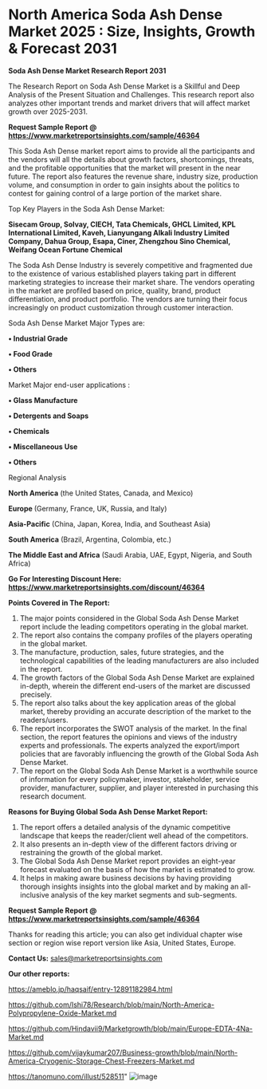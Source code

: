 # North America Soda Ash Dense Market 2025 : Size, Insights, Growth & Forecast 2031

<strong>Soda Ash Dense Market Research Report 2031</strong>

The Research Report on Soda Ash Dense Market is a Skillful and Deep Analysis of the Present Situation and Challenges. This research report also analyzes other important trends and market drivers that will affect market growth over 2025-2031.

<strong>Request Sample Report @ <a href=https://www.marketreportsinsights.com/sample/46364>https://www.marketreportsinsights.com/sample/46364</a></strong>

This Soda Ash Dense market report aims to provide all the participants and the vendors will all the details about growth factors, shortcomings, threats, and the profitable opportunities that the market will present in the near future. The report also features the revenue share, industry size, production volume, and consumption in order to gain insights about the politics to contest for gaining control of a large portion of the market share.

Top Key Players in the Soda Ash Dense Market:

<strong>Sisecam Group, Solvay, CIECH, Tata Chemicals, GHCL Limited, KPL International Limited, Kaveh, Lianyungang Alkali Industry Limited Company, Dahua Group, Esapa, Ciner, Zhengzhou Sino Chemical, Weifang Ocean Fortune Chemical</strong>

The Soda Ash Dense Industry is severely competitive and fragmented due to the existence of various established players taking part in different marketing strategies to increase their market share. The vendors operating in the market are profiled based on price, quality, brand, product differentiation, and product portfolio. The vendors are turning their focus increasingly on product customization through customer interaction.

Soda Ash Dense Market Major Types are:

<strong>•  Industrial Grade

•  Food Grade

•  Others</strong>

Market Major end-user applications :

<strong>•  Glass Manufacture

•  Detergents and Soaps

•  Chemicals

•  Miscellaneous Use

•  Others</strong>

Regional Analysis

</u><strong><b>North America</b></strong> (the United States, Canada, and Mexico)

<strong><b>Europe </b></strong>(Germany, France, UK, Russia, and Italy)

<strong><b>Asia-Pacific</b></strong> (China, Japan, Korea, India, and Southeast Asia)

<strong><b>South America</b></strong> (Brazil, Argentina, Colombia, etc.)

<strong><b>The Middle East and Africa</b></strong> (Saudi Arabia, UAE, Egypt, Nigeria, and South Africa)

<strong>Go For Interesting Discount Here: <a href=https://www.marketreportsinsights.com/discount/46364>https://www.marketreportsinsights.com/discount/46364</a></strong>

<strong>Points Covered in The Report:</strong>
<ol>
  <li>The major points considered in the Global Soda Ash Dense Market report include the leading competitors operating in the global market.</li>
  <li>The report also contains the company profiles of the players operating in the global market.</li>
  <li>The manufacture, production, sales, future strategies, and the technological capabilities of the leading manufacturers are also included in the report.</li>
  <li>The growth factors of the Global Soda Ash Dense Market are explained in-depth, wherein the different end-users of the market are discussed precisely.</li>
  <li>The report also talks about the key application areas of the global market, thereby providing an accurate description of the market to the readers/users.</li>
  <li>The report incorporates the SWOT analysis of the market. In the final section, the report features the opinions and views of the industry experts and professionals. The experts analyzed the export/import policies that are favorably influencing the growth of the Global Soda Ash Dense Market.</li>
  <li>The report on the Global Soda Ash Dense Market is a worthwhile source of information for every policymaker, investor, stakeholder, service provider, manufacturer, supplier, and player interested in purchasing this research document.</li>
</ol>
<strong>Reasons for Buying Global Soda Ash Dense Market Report:</strong>

<ol>
  <li>The report offers a detailed analysis of the dynamic competitive landscape that keeps the reader/client well ahead of the competitors.</li>
  <li>It also presents an in-depth view of the different factors driving or restraining the growth of the global market.</li>
  <li>The Global Soda Ash Dense Market report provides an eight-year forecast evaluated on the basis of how the market is estimated to grow.</li>
  <li>It helps in making aware business decisions by having providing thorough insights insights into the global market and by making an all-inclusive analysis of the key market segments and sub-segments.</li>
</ol>
<strong>Request Sample Report @ <a href=https://www.marketreportsinsights.com/sample/46364>https://www.marketreportsinsights.com/sample/46364</a></strong>


Thanks for reading this article; you can also get individual chapter wise section or region wise report version like Asia, United States, Europe.

<strong>Contact Us:</strong>
sales@marketreportsinsights.com

<strong>Our other reports:</strong>

<a href=https://ameblo.jp/haqsaif/entry-12891182984.html>https://ameblo.jp/haqsaif/entry-12891182984.html</a>

<a href=https://github.com/Ishi78/Research/blob/main/North-America-Polypropylene-Oxide-Market.md>https://github.com/Ishi78/Research/blob/main/North-America-Polypropylene-Oxide-Market.md</a>

<a href=https://github.com/Hindavii9/Marketgrowth/blob/main/Europe-EDTA-4Na-Market.md>https://github.com/Hindavii9/Marketgrowth/blob/main/Europe-EDTA-4Na-Market.md</a>

<a href=https://github.com/vijaykumar207/Business-growth/blob/main/North-America-Cryogenic-Storage-Chest-Freezers-Market.md>https://github.com/vijaykumar207/Business-growth/blob/main/North-America-Cryogenic-Storage-Chest-Freezers-Market.md</a>

<a href=https://tanomuno.com/illust/528511>https://tanomuno.com/illust/528511</a>"
![image](https://github.com/user-attachments/assets/60f24911-42a4-4d75-892d-2963e89e3d86)
